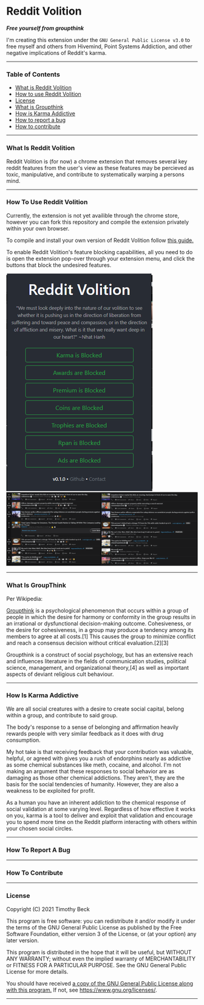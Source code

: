 # Reddit Volition

___Free yourself from groupthink___

I'm creating this extension under the `GNU General Public License v3.0` to free myself and others from Hivemind, Point Systems Addiction, and other negative implications of Reddit's karma.

___

### Table of Contents

- [What is Reddit Volition](./README.md#What-Is-Reddit-Volition)
- [How to use Reddit Volition](./README.md#How-To-Use-Reddit-Volition)
- [License](./README.md#)
- [What is Groupthink](./README.md#How-To-Use-Reddit-Volition)
- [How is Karma Addictive](./README.md#What-Is-GroupThink)
- [How to report a bug](./README.md#How-Is-Karma-Addictive)
- [How to contribute](./README.md#How-To-Report-A-Bug)

___

### What Is Reddit Volition

Reddit Volition is (for now) a chrome extension that removes several key reddit features from the user's view as these features may be percieved as toxic, manipulative, and contribute to systematically warping a persons mind.


___

### How To Use Reddit Volition

Currently, the extension is not yet availible through the chrome store, however you can fork this repository and compile the extension privately within your own browser.

To compile and install your own version of Reddit Volition follow [this guide.](./compiling.md)

To enable Reddit Volition's feature blocking capabilities, all you need to do is open the extension pop-over through your extension menu, and click the buttons that block the undesired features.

![Reddit Volition Pop-over](https://raw.githubusercontent.com/BeckTimothy/reddit-volition/master/resources/volitionMenu.PNG)
![Reddit Volition Before After](https://raw.githubusercontent.com/BeckTimothy/reddit-volition/master/resources/volitionWithoutToWith.PNG)

___

### What Is GroupThink

Per Wikipedia: 

[Groupthink](https://en.wikipedia.org/wiki/Groupthink) is a psychological phenomenon that occurs within a group of people in which the desire for harmony or conformity in the group results in an irrational or dysfunctional decision-making outcome. Cohesiveness, or the desire for cohesiveness, in a group may produce a tendency among its members to agree at all costs.[1] This causes the group to minimize conflict and reach a consensus decision without critical evaluation.[2][3]

Groupthink is a construct of social psychology, but has an extensive reach and influences literature in the fields of communication studies, political science, management, and organizational theory,[4] as well as important aspects of deviant religious cult behaviour.

___

### How Is Karma Addictive

We are all social creatures with a desire to create social capital, belong within a group, and contribute to said group.

The body's response to a sense of belonging and affirmation heavily rewards people with very similar feedback as it does with drug consumption. 

My hot take is that receiving feedback that your contribution was valuable, helpful, or agreed with gives you a rush of endorphins nearly as addictive as some chemical substances like meth, cocaine, and alcohol. I'm not making an argument that these responses to social behavior are as damaging as those other chemical addictions. They aren't, they are the basis for the social tendencies of humanity. However, they are also a weakness to be exploited for profit.

As a human you have an inherent addiction to the chemical response of social validation at some varying level. Regardless of how effective it works on you, karma is a tool to deliver and exploit that validation and encourage you to spend more time on the Reddit platform interacting with others within your chosen social circles.

___

### How To Report A Bug

___

### How To Contribute

___

### License

Copyright (C) 2021 Timothy Beck

This program is free software: you can redistribute it and/or modify
it under the terms of the GNU General Public License as published by
the Free Software Foundation, either version 3 of the License, or
(at your option) any later version.

This program is distributed in the hope that it will be useful,
but WITHOUT ANY WARRANTY; without even the implied warranty of
MERCHANTABILITY or FITNESS FOR A PARTICULAR PURPOSE.  See the
GNU General Public License for more details.

You should have received [a copy of the GNU General Public License
along with this program.](./LICENSE.txt)  If not, see <https://www.gnu.org/licenses/>.

---


